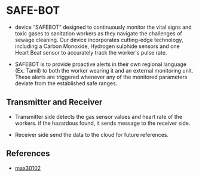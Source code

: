# SAFE-BOT

- device “SAFEBOT” designed to continuously monitor the vital signs and toxic gases to sanitation workers as they navigate the challenges of sewage cleaning. Our device incorporates cutting-edge technology, including a Carbon Monoxide, Hydrogen sulphide sensors and one Heart Beat sensor to accurately track the worker's pulse rate.

- SAFEBOT is to provide proactive alerts in their own regional language (Ex. Tamil) to both the worker wearing it and an external monitoring unit. These alerts are triggered whenever any of the monitored parameters deviate from the established safe ranges.

## Transmitter and Receiver

- Transmitter side detects the gas sensor values and heart rate of the workers. if the hazardous found, it sends message to the receiver side.

- Receiver side send the data to the cloud for future references.

## References

- [max30102](https://circuitdigest.com/microcontroller-projects/how-max30102-pulse-oximeter-and-heart-rate-sensor-works-and-how-to-interface-with-arduino)